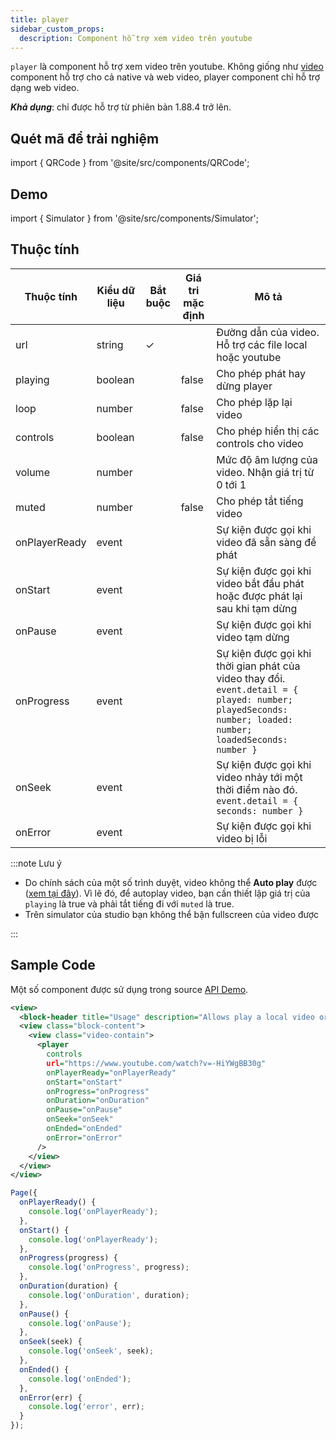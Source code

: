 ```yaml
---
title: player
sidebar_custom_props:
  description: Component hỗ trợ xem video trên youtube
---
```


`player` là component hỗ trợ xem video trên youtube. Không giống như [video](/docs/component/basic/media/video) component hỗ trợ cho cả native và web video, player component chỉ hỗ trợ dạng web video.

**_Khả dụng_**: chỉ được hỗ trợ từ phiên bản 1.88.4 trở lên.

## Quét mã để trải nghiệm

import { QRCode } from '@site/src/components/QRCode';

<QRCode page="pages/component/basic/player/index" />

## Demo

import { Simulator } from '@site/src/components/Simulator';

<Simulator page="pages/component/basic/player/index" />

## Thuộc tính

| Thuộc tính    | Kiểu dữ liệu | Bắt buộc | Giá tri mặc định | Mô tả                                                                                                                                                     |
| ------------- | ------------ | -------- | ---------------- | --------------------------------------------------------------------------------------------------------------------------------------------------------- |
| url           | string       | ✓        |                  | Đường dẫn của video. Hỗ trợ các file local hoặc youtube                                                                                                   |
| playing       | boolean      |          | false            | Cho phép phát hay dừng player                                                                                                                             |
| loop          | number       |          | false            | Cho phép lặp lại video                                                                                                                                    |
| controls      | boolean      |          | false            | Cho phép hiển thị các controls cho video                                                                                                                  |
| volume        | number       |          |                  | Mức độ âm lượng của video. Nhận giá trị từ 0 tới 1                                                                                                        |
| muted         | number       |          | false            | Cho phép tắt tiếng video                                                                                                                                  |
| onPlayerReady | event        |          |                  | Sự kiện được gọi khi video đã sẵn sàng để phát                                                                                                            |
| onStart       | event        |          |                  | Sự kiện được gọi khi video bắt đầu phát hoặc được phát lại sau khi tạm dừng                                                                               |
| onPause       | event        |          |                  | Sự kiện được gọi khi video tạm dừng                                                                                                                       |
| onProgress    | event        |          |                  | Sự kiện được gọi khi thời gian phát của video thay đổi. `event.detail = { played: number; playedSeconds: number; loaded: number; loadedSeconds: number }` |
| onSeek        | event        |          |                  | Sự kiện được gọi khi video nhảy tới một thời điểm nào đó. `event.detail = { seconds: number }`                                                            |
| onError       | event        |          |                  | Sự kiện được gọi khi video bị lỗi                                                                                                                         |

:::note Lưu ý

- Do chính sách của một số trình duyệt, video không thể **Auto play** được ([xem tại đây](https://www.theverge.com/2018/3/22/17150870/google-chrome-autoplay-videos-sound-mute-update)). Vì lẽ đó, để autoplay video, bạn cần thiết lập giá trị của `playing` là true và phải tắt tiếng đi với `muted` là true.
- Trên simulator của studio bạn không thể bận fullscreen của video được

:::

## Sample Code

Một số component được sử dụng trong source [API Demo](https://github.com/tikivn/miniapp-getting-started/tree/main/api-demo).

```xml title=index.txml
<view>
  <block-header title="Usage" description="Allows play a local video or youtube on app" />
  <view class="block-content">
    <view class="video-contain">
      <player
        controls
        url="https://www.youtube.com/watch?v=-HiYWgBB30g"
        onPlayerReady="onPlayerReady"
        onStart="onStart"
        onProgress="onProgress"
        onDuration="onDuration"
        onPause="onPause"
        onSeek="onSeek"
        onEnded="onEnded"
        onError="onError"
      />
    </view>
  </view>
</view>
```

```javascript title=index.js
Page({
  onPlayerReady() {
    console.log('onPlayerReady');
  },
  onStart() {
    console.log('onPlayerReady');
  },
  onProgress(progress) {
    console.log('onProgress', progress);
  },
  onDuration(duration) {
    console.log('onDuration', duration);
  },
  onPause() {
    console.log('onPause');
  },
  onSeek(seek) {
    console.log('onSeek', seek);
  },
  onEnded() {
    console.log('onEnded');
  },
  onError(err) {
    console.log('error', err);
  }
});
```
